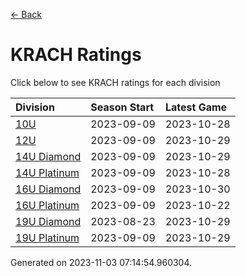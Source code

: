[<- Back](../readme.md)
# KRACH Ratings
Click below to see KRACH ratings for each division

| Division | Season Start | Latest Game |
| :-- | :-- | :-- |
| [10U](10U-ratings.md) | 2023-09-09 | 2023-10-28 |
| [12U](12U-ratings.md) | 2023-09-09 | 2023-10-29 |
| [14U Diamond](14U-Diamond-ratings.md) | 2023-09-09 | 2023-10-29 |
| [14U Platinum](14U-Platinum-ratings.md) | 2023-09-09 | 2023-10-28 |
| [16U Diamond](16U-Diamond-ratings.md) | 2023-09-09 | 2023-10-30 |
| [16U Platinum](16U-Platinum-ratings.md) | 2023-09-09 | 2023-10-22 |
| [19U Diamond](19U-Diamond-ratings.md) | 2023-08-23 | 2023-10-29 |
| [19U Platinum](19U-Platinum-ratings.md) | 2023-09-09 | 2023-10-29 |

Generated on 2023-11-03 07:14:54.960304.
